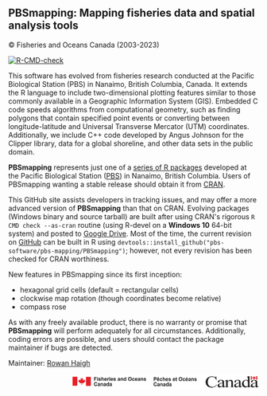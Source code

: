## PBSmapping: Mapping fisheries data and spatial analysis tools ##
&copy; Fisheries and Oceans Canada (2003-2023)

<!-- badges: start -->
[![R-CMD-check](https://github.com/seananderson/pbs-mapping/actions/workflows/R-CMD-check.yaml/badge.svg)](https://github.com/seananderson/pbs-mapping/actions/workflows/R-CMD-check.yaml)
<!-- badges: end -->

This software has evolved from fisheries research conducted at the Pacific Biological Station (PBS) in Nanaimo, British Columbia, Canada. It extends the R language to include two-dimensional plotting features similar to those commonly available in a Geographic Information System (GIS). Embedded C code speeds algorithms from computational geometry, such as finding polygons that contain specified point events or converting between longitude-latitude and Universal Transverse Mercator (UTM) coordinates. Additionally, we include C++ code developed by Angus Johnson for the Clipper library, data for a global shoreline, and other data sets in the public domain.

**PBSmapping** represents just one of a <a href="https://github.com/pbs-software">series of R packages</a> developed at the Pacific Biological Station (<a href="http://www.pac.dfo-mpo.gc.ca/science/facilities-installations/index-eng.html#pbs">PBS</a>) in Nanaimo, British Columbia. Users of PBSmapping wanting a stable release should obtain it from <a href="https://CRAN.R-project.org/package=PBSmapping">CRAN</a>.

This GitHub site assists developers in tracking issues, and may offer a more advanced version of **PBSmapping** than that on CRAN. Evolving packages (Windows binary and source tarball) are built after using CRAN's rigorous `R CMD check --as-cran` routine (using R-devel on a **Windows 10** 64-bit system) and posted to <a href="https://drive.google.com/drive/folders/0B2Bkic2Qu5LGOGx1WkRySVYxNFU?usp=sharing">Google Drive</a>. Most of the time, the current revision on <a href="https://github.com/pbs-software/pbs-mapping">GitHub</a> can be built in R using `devtools::install_github("pbs-software/pbs-mapping/PBSmapping")`; however, not every revision has been checked for CRAN worthiness.

New features in PBSmapping since its first inception:
<ul style="list-style-type:disc;">
  <li>hexagonal grid cells (default = rectangular cells)</li>
  <li>clockwise map rotation (though coordinates become relative)</li>
  <li>compass rose</li>
</ul> 

As with any freely available product, there is no warranty or promise that **PBSmapping** will perform adequately for all circumstances. Additionally, coding errors are possible, and users should contact the package maintainer if bugs are detected.

Maintainer: <a href="mailto:rowan.haigh@dfo-mpo.gc.ca">Rowan Haigh</a>

<p align="right"><img src="DFOlogo_small.jpg" alt="DFO logo" style="height:30px;"></p> 
